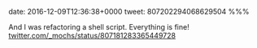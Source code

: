 date: 2016-12-09T12:36:38+0000
tweet: 807202294068629504
%%%

And I was refactoring a shell script. Everything is fine! [twitter.com/\_mochs/status/807181283365449728](https://twitter.com/_mochs/status/807181283365449728)
